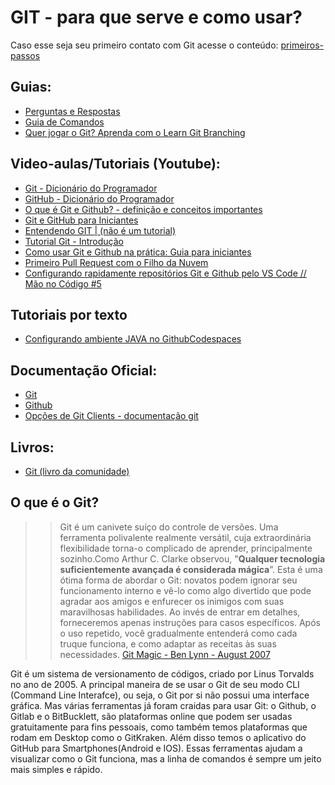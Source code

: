 # GIT - para que serve e como usar? 

Caso esse seja seu primeiro contato com Git acesse o conteúdo: [primeiros-passos](https://github.com/UNIVESP-21/git-como-usar/blob/main/ultra-basico.md)


## Guias:
- [Perguntas e Respostas](https://github.com/UNIVESP-21/git-como-usar/blob/main/perguntas-e-respostas.md)
- [Guia de Comandos](https://github.com/UNIVESP-21/git-como-usar/blob/main/guia-comandos.md)
- [Quer jogar o Git? Aprenda com o Learn Git Branching](https://learngitbranching.js.org/?locale=pt_BR)

## Video-aulas/Tutoriais (Youtube):
- [Git - Dicionário do Programador](https://www.youtube.com/watch?v=za5KWZ5pRag)
- [GitHub - Dicionário do Programador](https://www.youtube.com/watch?v=myQuetgSEsY)
- [O que é Git e Github? - definição e conceitos importantes](https://www.youtube.com/watch?v=DqTITcMq68k) 
- [Git e GitHub para Iniciantes](https://www.youtube.com/watch?v=KLG-jC1fh28)  
- [Entendendo GIT | (não é um tutorial)](https://www.youtube.com/watch?v=6Czd1Yetaac&t=2077s)
- [Tutorial Git - Introdução](https://www.youtube.com/watch?v=o-v5QqBVJPQ) 
- [Como usar Git e Github na prática: Guia para iniciantes](https://www.youtube.com/watch?v=2alg7MQ6_sI)
- [Primeiro Pull Request com o Filho da Nuvem](https://www.youtube.com/watch?v=Du04jBWrv4A)
- [ Configurando rapidamente repositórios Git e Github pelo VS Code // Mão no Código #5 ](https://www.youtube.com/watch?v=H0SQAW9tmmE)


## Tutoriais por texto
- [Configurando ambiente JAVA no GithubCodespaces](https://griffin-19.notion.site/Projeto-Java-no-Github-Codespaces-89f9fbee9adf4dfe88cac25f36faef08)


## Documentação Oficial: 
- [Git](https://git-scm.com/docs)
- [Github](https://docs.github.com/pt)
- [Opções de Git Clients - documentação git ](https://git-scm.com/downloads/guis/)

## Livros: 
- [Git (livro da comunidade)](http://git-scm.com/book/pt-br/v2)

## O que é o Git?

>> Git é um canivete suíço do controle de versões. Uma ferramenta polivalente realmente versátil, cuja extraordinária flexibilidade torna-o complicado de aprender, principalmente sozinho.Como Arthur C. Clarke observou, "**Qualquer tecnologia suficientemente avançada é considerada mágica**”. Esta é uma ótima forma de abordar o Git: novatos podem ignorar seu funcionamento interno e vê-lo como algo divertido que pode agradar aos amigos e enfurecer os inimigos com suas maravilhosas habilidades. Ao invés de entrar em detalhes, forneceremos apenas instruções para casos específicos. Após o uso repetido, você gradualmente entenderá como cada truque funciona, e como adaptar as receitas às suas necessidades. [Git Magic - Ben Lynn - August 2007](http://www-cs-students.stanford.edu/~blynn/gitmagic/intl/pt_br/)


Git é um sistema de versionamento de códigos, criado por Linus Torvalds no ano de 2005.
A principal maneira de se usar o Git de seu modo CLI (Command Line Interafce), ou seja, o Git por si não possui uma interface gráfica. 
Mas várias ferramentas já foram craidas para usar Git: o Github, o Gitlab e o BitBucklett, são plataformas online que podem ser usadas gratuitamente para fins pessoais, como também temos plataformas que rodam em Desktop como o GitKraken. Além disso temos o aplicativo do GitHub para Smartphones(Android e IOS).
Essas ferramentas ajudam a visualizar como o Git funciona, mas a linha de comandos é sempre um jeito mais simples e rápido. 
